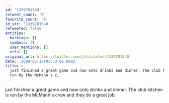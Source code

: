 ```yaml
---
id: '1339781540'
retweet_count: '0'
favorite_count: '0'
id_str: '1339781540'
retweeted: false
entities:
  hashtags: []
  symbols: []
  user_mentions: []
  urls: []
original_url: https://twitter.com/jth/status/1339781540
date: '2009-03-17T01:33:06.000Z'
title: >-
  just finished a great game and now onto drinks and dinner. The club kitchen is
  run by the McMann's c…
---
```


just finished a great game and now onto drinks and dinner. The club kitchen is run by the McMann's crew and they do a great job.